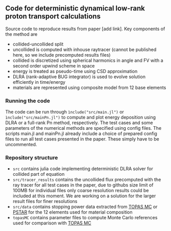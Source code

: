 ## Code for deterministic dynamical low-rank proton transport calculations
Source code to reproduce results from paper [add link]. Key components of the method are
- collided-uncollided split
- uncollided is computed with inhouse raytracer (cannot be published here, so we include precomputed results files)
- collided is discretized using spherical harmonics in angle and FV with a second order upwind scheme in space
- energy is treated as pseudo-time using CSD approximation
- DLRA (rank-adaptive BUG integrator) is used to evolve solution efficiently in time/energy 
- materials are represented using composite model from 12 base elements

### Running the code
The code can be run through `ìnclude("src/main.jl")` or `ìnclude("src/mainPn.jl")` to compute and plot energy deposition using DLRA or a full-rank Pn method, respectively. The test cases and some parameters of the numerical methods are specified using config files. The scripts main.jl and mainPn.jl already include a choice of prepared config files to run all test cases presented in the paper. These simply have to be uncommented. 

### Repository structure
- `src` contains julia code implementing deterministic DLRA solver for collided part of equation
- `src/tracer_results` contains the uncollided flux precomputed with the ray tracer for all test cases in the paper, due to githubs size limit of 100MB for individual files only coarse resolution results could be included at this moment. We are working on a solution for the larger result files for finer resolutions
- `src/data` contains stopping power data extracted from [TOPAS MC](https://www.topasmc.org/) or [PSTAR](https://physics.nist.gov/PhysRefData/Star/Text/PSTAR.html) for the 12 elements used for material composition
- `topasMC` contains parameter files to compute Monte Carlo references used for comparison with [TOPAS MC](https://www.topasmc.org/) 
